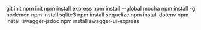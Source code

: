 git init
npm init
npm install express
npm install --global mocha
npm install -g nodemon
npm install sqlite3
npm install sequelize
npm install dotenv
npm install swagger-jsdoc
npm install swagger-ui-express